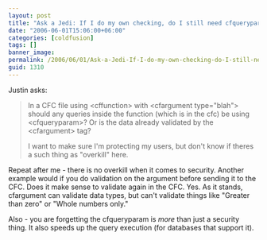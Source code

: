 ```yaml
---
layout: post
title: "Ask a Jedi: If I do my own checking, do I still need cfqueryparam?"
date: "2006-06-01T15:06:00+06:00"
categories: [coldfusion]
tags: []
banner_image: 
permalink: /2006/06/01/Ask-a-Jedi-If-I-do-my-own-checking-do-I-still-need-cfqueryparam
guid: 1310
---
```


Justin asks:

<blockquote>
In a CFC file using &lt;cffunction&gt; with &lt;cfargument type=&quot;blah&quot;&gt; should any
queries inside the function (which is in the cfc) be using &lt;cfqueryparam&gt;? Or is the data already validated by the &lt;cfargument&gt; tag?

I want to make sure I'm
protecting my users, but don't know if theres a such thing as
&quot;overkill&quot; here.
</blockquote>

Repeat after me - there is no overkill when it comes to security. Another example would if you do validation on the argument before sending it to the CFC. Does it make sense to validate again in the CFC. Yes. As it stands, cfargument can validate data types, but can't validate things like "Greater than zero" or "Whole numbers only."

Also - you are forgetting the cfqueryparam is <i>more</i> than just a security thing. It also speeds up the query execution (for databases that support it).